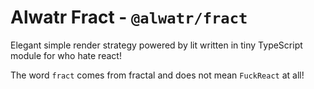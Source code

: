# Alwatr Fract - `@alwatr/fract`

Elegant simple render strategy powered by lit written in tiny TypeScript module for who hate react!

The word `fract` comes from fractal and does not mean `FuckReact` at all!
